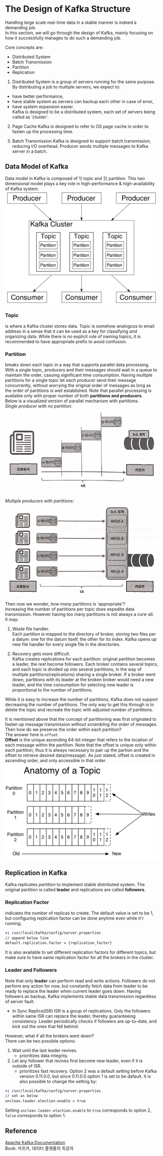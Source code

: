 # The Design of Kafka Structure
Handling large scale real-time data in a stable manner is indeed a demanding job.  
In this section, we will go through the design of Kafka, mainly focusing on how it successfully manages to do such a demanding job.  
  
Core concepts are:
- Distributed System
- Batch Transmission
- Partition
- Replication
  
1. Distributed System
is a group of servers running for the same purpose. By distributing a job to multiple servers, we expect to:  
- have better performance,
- have stable system as servers can backup each other in case of error,
- have system expansion easier.  
Kafka is designed to be a distributed system, each set of servers being called as 'cluster'.
  
2. Page Cache
Kafka is designed to refer to OS page cache in order to fasten up the processing time. 

3. Batch Transmission
Kafka is designed to support batch transmission, reducing I/O overhead. Producer sends multiple messages to Kafka server in a batch.
  
## Data Model of Kafka
Data model in Kafka is composed of 1) topic and 2) partition. This two dimensional model plays a key role in high-performance & high-availability of Kafka system.  
![topic&partition](topic_partition.png)

### Topic
is where a Kafka cluster stores data. Topic is somehow analogous to email address in a sense that it can be used as a key for classifying and organizing data. While there is no explicit rule of naming topics, it is recommended to have appropriate prefix to avoid confusion.
  
### Partition
breaks down each topic in a way that supports parallel data processing. With a single topic, producers and their messages should wait in a queue to maintain the order, casuing significant time consumption. Having multiple partitions for a single topic let each producer send their message concurrently, without worrying the original order of messages as long as the order of partitions is well established. Note that parallel processing is available only with proper number of both **partitions and producers**.  
Below is a visualized version of parallel mechanism with partitions.  
*Single producer with no partition:*
![without partition](wo_partition.jpg)
  
*Multiple producers with partitions:*
![with partitions](w_partition.jpg)
  
Then now we wonder, *how many* partitions is 'appropriate'?  
Increasing the number of partitions per topic does expedite data transmission. However having too many partitions is not always a cure-all.  
It may:  
1. Waste file handler.  
Each partition is mapped to the directory of broker, storing two files per a datum: one for the datum itself, the other for its index. Kafka opens up new file handler for every single file in the directories.
  
2. Recovery gets more difficult.  
Kafka creates replications for each partition: original partition becomes a leader, the rest become followers. Each broker contains several topics, and each topic is divided up into several partitions, in the way of multiple partitions(replications) sharing a single broker. If a broker went down, partitions with its leader at the broken broker would need a new leader, and the time consumption for selecting new leader is proportional to the number of partitions. 
  
While it is easy to increase the number of partitions, Kafka does not support decreasing the number of partitions. The only way to get this through is to delete the topic and recreate the topic with adjusted number of partitions. 
  
It is mentioned above that the concept of partitioning was first originated to fasten up message transmission *without scrambling the order* of messages. Then how do we preserve the order within each partition?  
The answer here is `offset`.  
**Offset** is the unique ascending 64-bit integer that refers to the location of each message within the partition. Note that the offset is unique only within each partition, thus it is always necessary to pair up the partion and the offset to retrieve desired data(message). As just stated, offset is created in ascending order, and only accessible in that order.  
![offset](offset.png)

## Replication in Kafka
Kafka replicates *partition* to implement stable distributed system. The original partition is called **leader** and replications are called **followers**. 
  
### Replication Factor 
indicates the number of replicas to create. The default value is set to be 1, but configuring replication factor can be done anytime even while it'r running.  
  
```sh
vi /usr/local/kafka/config/server.properties  
// append below line
default.replication.factor = {replication_factor}
```
  
It is also available to set different replication factors for different topics, but make sure to have same replication factor for all the brokers in the cluster.
  
### Leader and Followers
Note that only **leader** can perform read and write actions. Followers do not perform any action for now, but constantly fetch data from leader to be ready to replace the leader when current leader goes down. Having followers as backup, Kafka implements stable data transmission regardless of server fault. 
  
* In Sync Replica(ISR)
ISR is a group of replications. Only the followers within same ISR can replace the leader, thereby guaranteeing consistency. Leader periodically checks if followers are up-to-date, and kick out the ones that fell behind.
  
However, what if all the brokers went down?  
There can be two possible options:  
1. Wait until the last leader revives.  
    - prioritizes data integrity.
2. Let any follower that revives first become new leader, even if it is outside of ISR.  
    - prioritizes fast recovery.
Option 2 was a default setting before Kafka version 0.11.0.0, but since 0.11.0.0 option 1 is set to be dafault. It is also possible to change the setting by:  
```sh
vi /usr/local/kafka/config/server.properties  
// set as below
unclean.leader.election.enable = true  
```
Setting `unclean.leader.election.enable` to `true` corresponds to option 2, `false` corresponds to option 1.
  

## Reference
[Apache Kafka Documentation](http://kafka.apache.org/081/documentation.html)  
Book: 카프카, 데이터 플랫폼의 최강자

